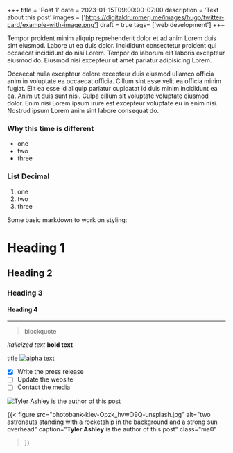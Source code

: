 +++
title = 'Post 1'
date = 2023-01-15T09:00:00-07:00
description = 'Text about this post'
images = ['https://digitaldrummerj.me/images/hugo/twitter-card/example-with-image.png']
draft = true
tags= ['web development']
+++

Tempor proident minim aliquip reprehenderit dolor et ad anim Lorem duis sint eiusmod. Labore ut ea duis dolor. Incididunt consectetur proident qui occaecat incididunt do nisi Lorem. Tempor do laborum elit laboris excepteur eiusmod do. Eiusmod nisi excepteur ut amet pariatur adipisicing Lorem.

Occaecat nulla excepteur dolore excepteur duis eiusmod ullamco officia anim in voluptate ea occaecat officia. Cillum sint esse velit ea officia minim fugiat. Elit ea esse id aliquip pariatur cupidatat id duis minim incididunt ea ea. Anim ut duis sunt nisi. Culpa cillum sit voluptate voluptate eiusmod dolor. Enim nisi Lorem ipsum irure est excepteur voluptate eu in enim nisi. Nostrud ipsum Lorem anim sint labore consequat do.


### Why this time is different
-  one
-  two 
-  three

### List Decimal
1. one
2. two
3. three

Some basic markdown to work on styling:
# Heading 1
## Heading 2
### Heading 3
#### Heading 4

---

> blockquote

*italicized text*
**bold text**

[title](https://medium.com/smith-diction/branding-perplexity-ai-70eb2cb2ef48)
![alpha text](https://miro.medium.com/v2/resize:fit:720/format:webp/1*Qjv2CfCSgazDTAEGF6Kwfg.gif)


- [x] Write the press release
- [ ] Update the website
- [ ] Contact the media

![Tyler Ashley is the author of this post](photobank-kiev-Opzk_hvwO9Q-unsplash.jpg "tyler ashley is the author of this post")

{{< figure
src="photobank-kiev-Opzk_hvwO9Q-unsplash.jpg"
alt="two astronauts standing with a rocketship in the background and a strong sun overhead"
caption="**Tyler Ashley** is the author of this post"
class="ma0"
>}}